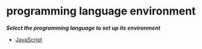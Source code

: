 # programming language environment

***Select the programming language to set up its environment***

- [JavaScript](../../JavaScript-Documentation/../JavaScript-Documentation/README.md)
